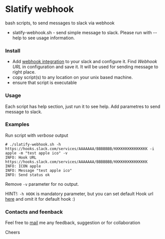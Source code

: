 
# Slatify webhook
bash scripts, to send messages to slack via webhook

- slatify-webhook.sh - send simple message to slack. Please run with --help to see usage information.

### Install
- Add [webhook integration][1] to your slack and configure it. Find *Webhook URL* in configuration and save it. It will be used for sending message to right place. 
- copy script(s) to any location on your unix based machine. 
- ensure that script is executable 

### Usage
Each script has help section, just run it to see help. Add parametres to send message to slack. 

### Examples
Run script with *verbose* output 
```{r, engine='bash', count_lines}
# ./slatify-webhook.sh -h https://hooks.slack.com/services/AAAAAAA/BBBBBBB/KKKKKKKKKKKKKKK -i apple -m "test apple ico" -v
INFO: Hook URL https://hooks.slack.com/services/AAAAAAA/BBBBBBB/KKKKKKKKKKKKKKK
INFO: ICON apple
INFO: Message "test apple ico"
INFO: Send status ok
```
Remove `-v` parameter for no output. 

HINT!:  `-h HOOK` is mandatory parameter, but you can set default Hook url [here][3] and omit it for default hook :)

### Contacts and feenback 
Feel free to [mail][2] me any feedback, suggestion or for collaboration 

Cheers

[1]:https://api.slack.com/incoming-webhooks
[2]:mailto:slatify@itech.md?subject=Slatify
[3]:https://github.com/itechops/slatify/blob/dev/webhook/slatify-webhook.sh#L10


